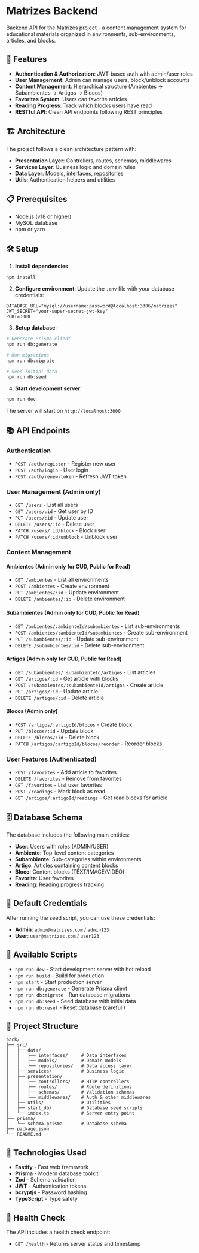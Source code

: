 # Matrizes Backend

Backend API for the Matrizes project - a content management system for educational materials organized in environments, sub-environments, articles, and blocks.

## 🚀 Features

- **Authentication & Authorization**: JWT-based auth with admin/user roles
- **User Management**: Admin can manage users, block/unblock accounts
- **Content Management**: Hierarchical structure (Ambientes → Subambientes → Artigos → Blocos)
- **Favorites System**: Users can favorite articles
- **Reading Progress**: Track which blocks users have read
- **RESTful API**: Clean API endpoints following REST principles

## 🏗️ Architecture

The project follows a clean architecture pattern with:

- **Presentation Layer**: Controllers, routes, schemas, middlewares
- **Services Layer**: Business logic and domain rules
- **Data Layer**: Models, interfaces, repositories
- **Utils**: Authentication helpers and utilities

## 📋 Prerequisites

- Node.js (v18 or higher)
- MySQL database
- npm or yarn

## 🛠️ Setup

1. **Install dependencies**:
```bash
npm install
```

2. **Configure environment**:
Update the `.env` file with your database credentials:
```env
DATABASE_URL="mysql://username:password@localhost:3306/matrizes"
JWT_SECRET="your-super-secret-jwt-key"
PORT=3000
```

3. **Setup database**:
```bash
# Generate Prisma client
npm run db:generate

# Run migrations
npm run db:migrate

# Seed initial data
npm run db:seed
```

4. **Start development server**:
```bash
npm run dev
```

The server will start on `http://localhost:3000`

## 📚 API Endpoints

### Authentication
- `POST /auth/register` - Register new user
- `POST /auth/login` - User login
- `POST /auth/renew-token` - Refresh JWT token

### User Management (Admin only)
- `GET /users` - List all users
- `GET /users/:id` - Get user by ID
- `PUT /users/:id` - Update user
- `DELETE /users/:id` - Delete user
- `PATCH /users/:id/block` - Block user
- `PATCH /users/:id/unblock` - Unblock user

### Content Management

#### Ambientes (Admin only for CUD, Public for Read)
- `GET /ambientes` - List all environments
- `POST /ambientes` - Create environment
- `PUT /ambientes/:id` - Update environment
- `DELETE /ambientes/:id` - Delete environment

#### Subambientes (Admin only for CUD, Public for Read)
- `GET /ambientes/:ambienteId/subambientes` - List sub-environments
- `POST /ambientes/:ambienteId/subambientes` - Create sub-environment
- `PUT /subambientes/:id` - Update sub-environment
- `DELETE /subambientes/:id` - Delete sub-environment

#### Artigos (Admin only for CUD, Public for Read)
- `GET /subambientes/:subambienteId/artigos` - List articles
- `GET /artigos/:id` - Get article with blocks
- `POST /subambientes/:subambienteId/artigos` - Create article
- `PUT /artigos/:id` - Update article
- `DELETE /artigos/:id` - Delete article

#### Blocos (Admin only)
- `POST /artigos/:artigoId/blocos` - Create block
- `PUT /blocos/:id` - Update block
- `DELETE /blocos/:id` - Delete block
- `PATCH /artigos/:artigoId/blocos/reorder` - Reorder blocks

### User Features (Authenticated)
- `POST /favorites` - Add article to favorites
- `DELETE /favorites` - Remove from favorites
- `GET /favorites` - List user favorites
- `POST /readings` - Mark block as read
- `GET /artigos/:artigoId/readings` - Get read blocks for article

## 🗄️ Database Schema

The database includes the following main entities:

- **User**: Users with roles (ADMIN/USER)
- **Ambiente**: Top-level content categories
- **Subambiente**: Sub-categories within environments
- **Artigo**: Articles containing content blocks
- **Bloco**: Content blocks (TEXT/IMAGE/VIDEO)
- **Favorite**: User favorites
- **Reading**: Reading progress tracking

## 🔐 Default Credentials

After running the seed script, you can use these credentials:

- **Admin**: `admin@matrizes.com` / `admin123`
- **User**: `user@matrizes.com` / `user123`

## 🧪 Available Scripts

- `npm run dev` - Start development server with hot reload
- `npm run build` - Build for production
- `npm start` - Start production server
- `npm run db:generate` - Generate Prisma client
- `npm run db:migrate` - Run database migrations
- `npm run db:seed` - Seed database with initial data
- `npm run db:reset` - Reset database (careful!)

## 📁 Project Structure

```
back/
├── src/
│   ├── data/
│   │   ├── interfaces/     # Data interfaces
│   │   ├── models/         # Domain models
│   │   └── repositories/   # Data access layer
│   ├── services/           # Business logic
│   ├── presentation/
│   │   ├── controllers/    # HTTP controllers
│   │   ├── routes/         # Route definitions
│   │   ├── schemas/        # Validation schemas
│   │   └── middlewares/    # Auth & other middlewares
│   ├── utils/              # Utilities
│   ├── start_db/           # Database seed scripts
│   └── index.ts            # Server entry point
├── prisma/
│   └── schema.prisma       # Database schema
├── package.json
└── README.md
```

## 🔧 Technologies Used

- **Fastify** - Fast web framework
- **Prisma** - Modern database toolkit
- **Zod** - Schema validation
- **JWT** - Authentication tokens
- **bcryptjs** - Password hashing
- **TypeScript** - Type safety

## 🚦 Health Check

The API includes a health check endpoint:
- `GET /health` - Returns server status and timestamp
